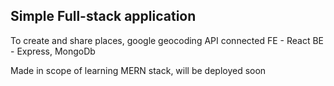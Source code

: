 ## Simple Full-stack application 
To create and share places, google geocoding API connected
FE - React
BE - Express, MongoDb

Made in scope of learning MERN stack, will be deployed soon
